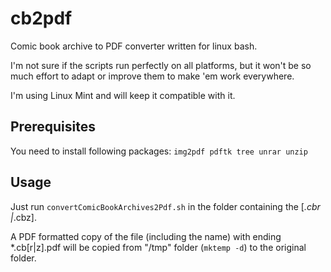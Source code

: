 # cb2pdf

Comic book archive to PDF converter written for linux bash.

I'm not sure if the scripts run perfectly on all platforms, but it won't be so much effort to adapt or improve them to make 'em work everywhere.

I'm using Linux Mint and will keep it compatible with it.

## Prerequisites
You need to install following packages:
  ```img2pdf pdftk tree unrar unzip```

## Usage

Just run ```convertComicBookArchives2Pdf.sh``` in the folder containing the [*.cbr |*.cbz].

A PDF formatted copy of the file (including the name) with ending *.cb[r|z].pdf will be copied from "/tmp" folder (```mktemp -d```) to the original folder.
